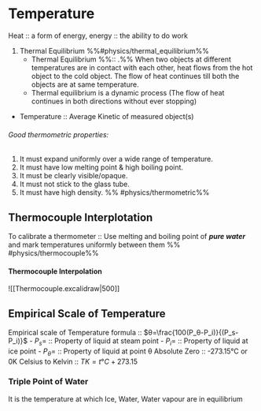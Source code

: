 # Temperature
Heat :: a form of energy, energy :: the ability to do work 
1.  Thermal Equilibrium %%#physics/thermal_equilibrium%%
	- Thermal Equilibrium %%:: .%% When two objects at different temperatures are in contact with each other, heat flows from the hot object to the cold object. The flow of heat continues till both the objects are at same temperature. 
	- Thermal equilibrium is a dynamic process (The flow of heat continues in both directions without ever stopping)
- Temperature :: Average Kinetic of measured object(s) 
###### Good thermometric properties:
 1. It must expand uniformly over a wide range of temperature.
2. It must have low melting point & high boiling point.
3. It must be clearly visible/opaque.
4. It must not stick to the glass tube.
5. It must have high density.
%% #physics/thermometric%%
## Thermocouple Interplotation

To calibrate a thermometer :: Use melting and boiling point of ***pure water*** and mark temperatures uniformly between them %% #physics/thermocouple%% 
#### Thermocouple Interpolation
![[Thermocouple.excalidraw|500]]

## Empirical Scale of Temperature 
Empirical scale of Temperature formula :: $θ=\frac{100(P_θ-P_i)}{(P_s-P_i)}$
	- $P_s=$ :: Property of liquid at steam point
	- $P_i =$ :: Property of liquid at ice point
	- $P_θ =$ :: Property of liquid at point θ
Absolute Zero :: -273.15°C or 0K 
Celsius to Kelvin :: $TK = t°C + 273.15$ 
### Triple Point of Water
It is the temperature at which Ice, Water, Water vapour are in equilibrium 
